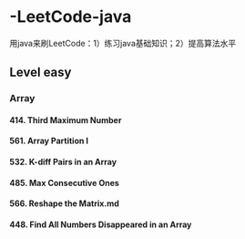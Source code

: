 # -LeetCode-java
用java来刷LeetCode：1）练习java基础知识；2）提高算法水平
## Level easy
### Array
#### 414. Third Maximum Number
#### 561. Array Partition I
#### 532. K-diff Pairs in an Array
#### 485. Max Consecutive Ones
#### 566. Reshape the Matrix.md
#### 448. Find All Numbers Disappeared in an Array
